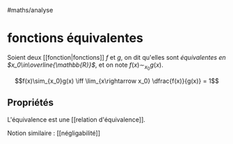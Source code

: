 #maths/analyse 
# fonctions équivalentes
Soient deux [[fonction|fonctions]] $f$ et $g$, on dit qu'elles sont _équivalentes en $x_0\in\overline{\mathbb{R}}$_, et on note $f(x)\sim_{x_0}g(x)$.

$$f(x)\sim_{x_0}g(x) \iff \lim_{x\rightarrow x_0} \dfrac{f(x)}{g(x)} = 1$$
## Propriétés
L'équivalence est une [[relation d'équivalence]].


Notion similaire : [[négligabilité]]

